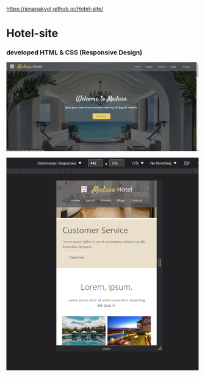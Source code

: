 https://sinanakyol.github.io/Hotel-site/

# Hotel-site

### developed HTML & CSS (Responsive Design)

![hotel-site](ss.png)

![hotel-site](ss-mobil.png)
